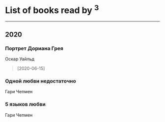 # List of books read by [](https://plus.google.com/u/0/104731829794763834502/)<sup>3</sup>
---

## 2020

### Портрет Дориана Грея
Оскар Уайльд
> [2020-06-15] 


### Одной любви недостаточно
Гари Чепмен


### 5 языков любви
Гари Чепмен



